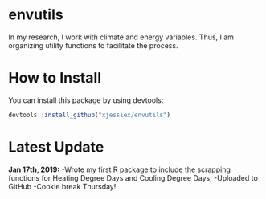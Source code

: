 # envutils
In my research, I work with climate and energy variables. Thus, I am organizing utility functions to facilitate the process.

# How to Install
You can install this package by using devtools:
```r
devtools::install_github("xjessiex/envutils")
```

# Latest Update

**Jan 17th, 2019:**
  -Wrote my first R package to include the scrapping functions for Heating Degree Days and Cooling Degree Days;
  -Uploaded to GitHub
  -Cookie break Thursday!
